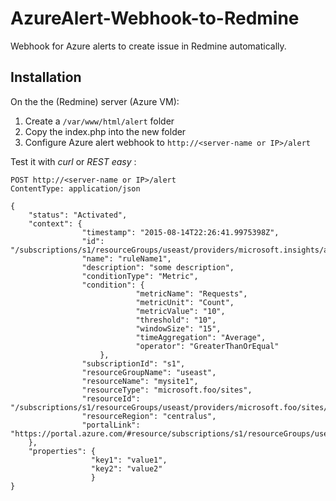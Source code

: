 # AzureAlert-Webhook-to-Redmine
Webhook for Azure alerts to create issue in Redmine automatically.

## Installation
On the the (Redmine) server (Azure VM):
1. Create a `/var/www/html/alert` folder
2. Copy the index.php into the new folder
3. Configure Azure alert webhook to `http://<server-name or IP>/alert`

Test it with _curl_ or _REST easy_ :

	POST http://<server-name or IP>/alert
	ContentType: application/json
	
	{
		"status": "Activated",
		"context": {
		            "timestamp": "2015-08-14T22:26:41.9975398Z",
		            "id": "/subscriptions/s1/resourceGroups/useast/providers/microsoft.insights/alertrules/ruleName1",
		            "name": "ruleName1",
		            "description": "some description",
		            "conditionType": "Metric",
		            "condition": {
		                        "metricName": "Requests",
		                        "metricUnit": "Count",
		                        "metricValue": "10",
		                        "threshold": "10",
		                        "windowSize": "15",
		                        "timeAggregation": "Average",
		                        "operator": "GreaterThanOrEqual"
		                },
		            "subscriptionId": "s1",
		            "resourceGroupName": "useast",                                
		            "resourceName": "mysite1",
		            "resourceType": "microsoft.foo/sites",
		            "resourceId": "/subscriptions/s1/resourceGroups/useast/providers/microsoft.foo/sites/mysite1",
		            "resourceRegion": "centralus",
		            "portalLink": "https://portal.azure.com/#resource/subscriptions/s1/resourceGroups/useast/providers/microsoft.foo/sites/mysite1"                                
		},
		"properties": {
		              "key1": "value1",
		              "key2": "value2"
		              }
	}
